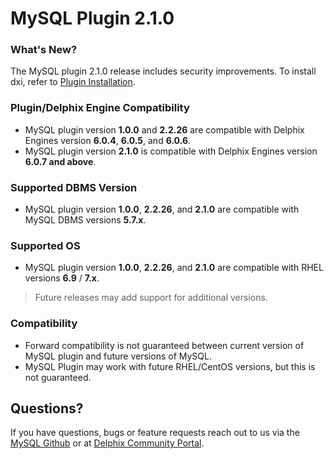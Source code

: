 # MySQL Plugin 2.1.0

### What's New?

The MySQL plugin 2.1.0 release includes security improvements. To install dxi, refer to [Plugin Installation](/PluginInstallation/index.html).

### Plugin/Delphix Engine Compatibility

* MySQL plugin version **1.0.0** and **2.2.26** are compatible with Delphix Engines version **6.0.4**, **6.0.5**, and **6.0.6**.
* MySQL plugin version **2.1.0** is compatible with Delphix Engines version **6.0.7 and above**.

### Supported DBMS Version

* MySQL plugin version **1.0.0**, **2.2.26**, and **2.1.0** are compatible with MySQL DBMS versions **5.7.x**. 

### Supported OS

* MySQL plugin version **1.0.0**, **2.2.26**, and **2.1.0** are compatible with RHEL versions **6.9** / **7.x**.

> Future releases may add support for additional versions.

### Compatibility

* Forward compatibility is not guaranteed between current version of MySQL plugin and future versions of MySQL.
* MySQL Plugin may work with future RHEL/CentOS versions, but this is not guaranteed.

Questions?
----------------
If you have questions, bugs or feature requests reach out to us via the [MySQL Github](https://github.com/delphix/mysqllinux/) or
at [Delphix Community Portal](https://community.delphix.com/home).
